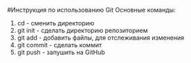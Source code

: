 #Инструкция по использованию Git
Основные команды:
1. cd - сменить директорию
2. git init - сделать директорию репозиторием
3. git add - добавить файлы, для отслеживания изменения
4. git commit - сделать коммит
5. git push - запушить на GitHub